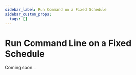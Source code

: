 ```yaml
---
sidebar_label: Run Command on a Fixed Schedule
sidebar_custom_props:
  tags: []
---
```


# Run Command Line on a Fixed Schedule

Coming soon...
